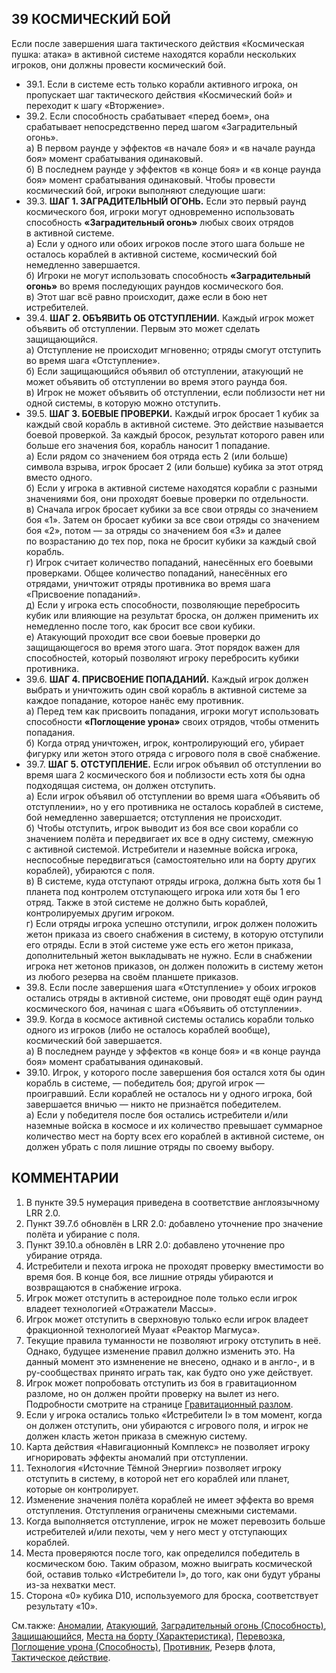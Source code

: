 39 КОСМИЧЕСКИЙ БОЙ
---

Если после завершения шага тактического действия «Космическая пушка: атака» в активной системе находятся корабли нескольких игроков, они должны провести космический бой.
* 39.1. Если в системе есть только корабли активного игрока, он пропускает шаг тактического действия «Космический бой» и переходит к шагу «Вторжение».
* 39.2. Если способность срабатывает «перед боем», она срабатывает непосредственно перед шагом «Заградительный огонь».  
  а) В первом раунде у эффектов «в начале боя» и «в начале раунда боя» момент срабатывания одинаковый.  
  б) В последнем раунде у эффектов «в конце боя» и «в конце раунда боя» момент срабатывания одинаковый.
Чтобы провести космический бой, игроки выполняют следующие шаги:
* 39.3. **ШАГ 1. ЗАГРАДИТЕЛЬНЫЙ ОГОНЬ.** Если это первый раунд космического боя, игроки могут одновременно использовать способность **«Заградительный огонь»** 
любых своих отрядов в активной системе.  
  а) Если у одного или обоих игроков после этого шага больше не осталось кораблей в активной системе, космический бой немедленно завершается.  
  б) Игроки не могут использовать способность **«Заградительный огонь»** во время последующих раундов космического боя.  
  в) Этот шаг всё равно происходит, даже если в бою нет истребителей.
* 39.4. **ШАГ 2. ОБЪЯВИТЬ ОБ ОТСТУПЛЕНИИ.** Каждый игрок может объявить об отступлении. Первым это может сделать защищающийся.  
  а) Отступление не происходит мгновенно; отряды смогут отступить во время шага «Отступление».  
  б) Если защищающийся объявил об отступлении, атакующий не может объявить об отступлении во время этого раунда боя.  
  в) Игрок не может объявить об отступлении, если поблизости нет ни одной системы, в которую можно отступить.
* 39.5. **ШАГ 3. БОЕВЫЕ ПРОВЕРКИ.** Каждый игрок бросает 1 кубик за каждый свой корабль в активной системе. Это действие называется боевой проверкой. За каждый бросок, результат которого равен или больше его значения боя, корабль наносит 1 попадание.  
  а) Если рядом со значением боя отряда есть 2 (или больше) символа взрыва, игрок бросает 2 (или больше) кубика за этот отряд вместо одного.  
  б) Если у игрока в активной системе находятся корабли с разными значениями боя, они проходят боевые проверки по отдельности.  
  в) Сначала игрок бросает кубики за все свои отряды со значением боя «1». Затем он бросает кубики за все свои отряды со значением боя «2», потом — за отряды со значением боя «3» и далее по возрастанию до тех пор, пока не бросит кубики за каждый свой корабль.  
  г) Игрок считает количество попаданий, нанесённых его боевыми проверками. Общее количество попаданий, нанесённых его отрядами, уничтожит отряды противника во время шага «Присвоение попаданий».  
  д) Если у игрока есть способности, позволяющие перебросить кубик или влияющие на результат броска, он должен применить их немедленно после того, как бросит все свои кубики.  
  е) Атакующий проходит все свои боевые проверки до защищающегося во время этого шага. Этот порядок важен для способностей, который позволяют игроку перебросить кубики противника.
* 39.6. **ШАГ 4. ПРИСВОЕНИЕ ПОПАДАНИЙ.** Каждый игрок должен выбрать и уничтожить один свой корабль в активной системе за каждое попадание, которое нанёс 
ему противник.  
  а) Перед тем как присвоить попадания, игроки могут использовать способности **«Поглощение урона»** своих отрядов, чтобы отменить попадания.  
  б) Когда отряд уничтожен, игрок, контролирующий его, убирает фигурку или жетон этого отряда с игрового поля в своё снабжение.
* 39.7. **ШАГ 5. ОТСТУПЛЕНИЕ.** Если игрок объявил об отступлении во время шага 2 космического боя и поблизости есть хотя бы одна подходящая система, он должен отступить.  
  а) Если игрок объявил об отступлении во время шага «Объявить об отступлении», но у его противника не осталось кораблей в системе, бой немедленно завершается; отступления не происходит.  
  б) Чтобы отступить, игрок выводит из боя все свои корабли со значением полёта и передвигает их все в одну систему, смежную с активной системой. Истребители 
и наземные войска игрока, неспособные передвигаться (самостоятельно или на борту других кораблей), убираются с поля.  
  в) В системе, куда отступают отряды игрока, должна быть хотя бы 1 планета под контролем отступающего игрока или хотя бы 1 его отряд. Также в этой системе 
не должно быть кораблей, контролируемых другим игроком.  
  г) Если отряды игрока успешно отступили, игрок должен положить жетон приказа из своего снабжения в систему, в которую отступили его отряды. Если в этой системе уже есть его жетон приказа, дополнительный жетон выкладывать не нужно. Если в снабжении игрока нет жетонов приказов, он должен положить в систему жетон из любого резерва на своём планшете приказов.
* 39.8. Если после завершения шага «Отступление» у обоих игроков остались отряды в активной системе, они проводят ещё один раунд космического боя, начиная с шага «Объявить об отступлении».
* 39.9. Когда в космосе активной системы остались корабли только одного из игроков (либо не осталось кораблей вообще), космический бой завершается.  
  а) В последнем раунде у эффектов «в конце боя» и «в конце раунда боя» момент срабатывания одинаковый.
* 39.10. Игрок, у которого после завершения боя остался хотя бы один корабль в системе, — победитель боя; другой игрок — проигравший. Если кораблей не осталось ни у одного игрока, бой завершается вничью — никто не признаётся победителем.  
  а) Если у победителя после боя остались истребители и/или наземные войска в космосе и их количество превышает суммарное количество мест на борту всех 
его кораблей в активной системе, он должен убрать с поля лишние отряды по своему выбору.

КОММЕНТАРИИ
---
1) В пункте 39.5 нумерация приведена в соответствие англоязычному LRR 2.0.
2) Пункт 39.7.б обновлён в LRR 2.0: добавлено уточнение про значение полёта и убирание с поля.
3) Пункт 39.10.а обновлён в LRR 2.0: добавлено уточнение про убирание отряда.
4) Истребители и пехота игрока не проходят проверку вместимости во время боя. В конце боя, все лишние отряды убираются и возвращаются в снабжение игрока.
5) Игрок может отступить в астероидное поле только если игрок владеет технологией «Отражатели Массы».
6) Игрок может отступить в сверхновую только если игрок владеет фракционной технологией Муаат «Реактор Магмуса».
7) Текущие правила туманности не позволяют игроку отступить в неё. Однако, будущее изменение правил должно изменить это. На данный момент это измненение не внесено, однако и в англо-, и в ру-сообществах принято играть так, как будто оно уже действует.
8) Игрок может попробовать отступить из боя в гравитационном разломе, но он должен пройти проверку на вылет из него. Подробности смотрите на странице [Гравитационный разлом](gravity_rift.md).
9) Если у игрока остались только «Истребители I» в том момент, когда он должен отступить, они убираются с игрового поля, и игрок не должен класть жетон приказа в смежную систему.
10) Карта действия «Навигационный Комплекс» не позволяет игроку игнорировать эффекты аномалий при отступлении.
11) Технология «Источние Тёмной Энергии» позволяет игроку отступить в систему, в которой нет его кораблей или планет, которые он контролирует.
12) Изменение значения полёта кораблей не имеет эффекта во время отступления. Отступления ограничены смежными системами.
13) Когда выполняется отступление, игрок не может перевозить больше истребителей и/или пехоты, чем у него мест у отступающих кораблей.
14) Места проверяются после того, как определился победитель в космическом бою. Таким образом, можно выиграть космической бой, оставив только «Истребители I», до того, как они будут убраны из-за нехватки мест.
15) Сторона «0» кубика D10, используемого для броска, соответствует результату «10».

См.также: [Аномалии](anomalies.md), [Атакующий](attacker.md), [Заградительный огонь (Способность)](anti-fighter_barrage_abil.md), [Защищающийся](defender.md), [Места на борту (Характеристика)](capacity_attr.md), [Перевозка](transport.md), [Поглощение урона (Способность)](sustain_damage_abil.md), [Противник](opponent.md), Резерв флота, [Тактическое действие](tactical_action.md).

